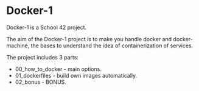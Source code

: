 # Docker-1

Docker-1 is a School 42 project.

The aim of the Docker-1 project is to make you handle docker and docker-machine, the bases to understand the idea of containerization of services.

The project includes 3 parts:  
* 00_how_to_docker - main options.  
* 01_dockerfiles - build own images automatically.  
* 02_bonus - BONUS.  
